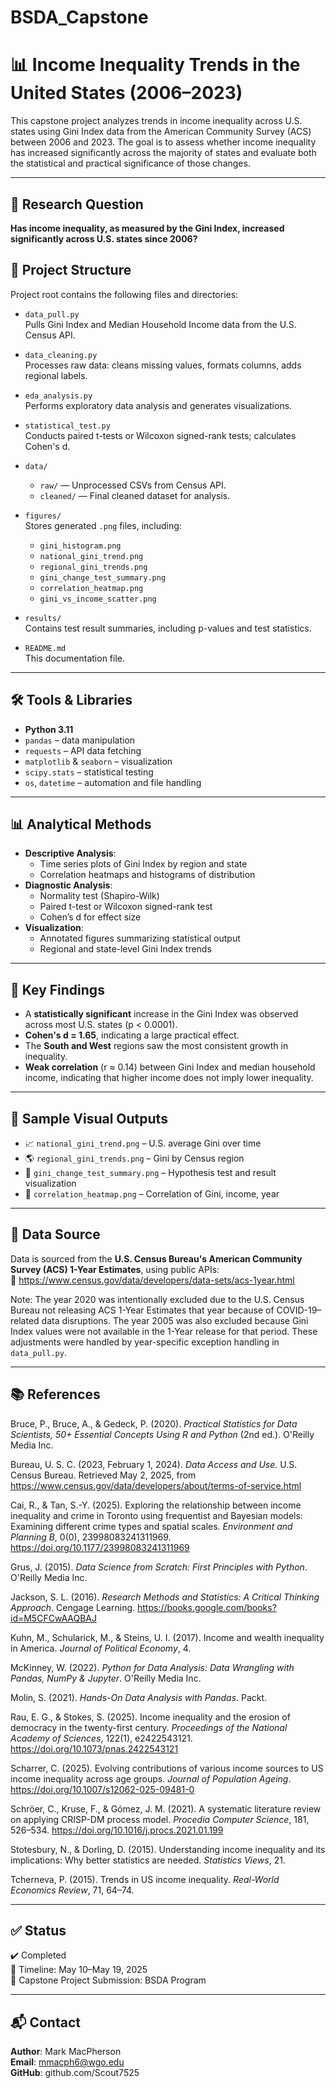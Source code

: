 # BSDA_Capstone
# 📊 Income Inequality Trends in the United States (2006–2023)

This capstone project analyzes trends in income inequality across U.S. states using Gini Index data from the American Community Survey (ACS) between 2006 and 2023. The goal is to assess whether income inequality has increased significantly across the majority of states and evaluate both the statistical and practical significance of those changes.

---

## 🧩 Research Question

**Has income inequality, as measured by the Gini Index, increased significantly across U.S. states since 2006?**

## 📁 Project Structure

Project root contains the following files and directories:

- `data_pull.py`  
  Pulls Gini Index and Median Household Income data from the U.S. Census API.

- `data_cleaning.py`  
  Processes raw data: cleans missing values, formats columns, adds regional labels.

- `eda_analysis.py`  
  Performs exploratory data analysis and generates visualizations.

- `statistical_test.py`  
  Conducts paired t-tests or Wilcoxon signed-rank tests; calculates Cohen's d.

- `data/`  
  - `raw/` — Unprocessed CSVs from Census API.  
  - `cleaned/` — Final cleaned dataset for analysis.

- `figures/`  
  Stores generated `.png` files, including:
  - `gini_histogram.png`  
  - `national_gini_trend.png`  
  - `regional_gini_trends.png`  
  - `gini_change_test_summary.png`  
  - `correlation_heatmap.png`  
  - `gini_vs_income_scatter.png`

- `results/`  
  Contains test result summaries, including p-values and test statistics.
 
- `README.md`  
  This documentation file.

---

## 🛠️ Tools & Libraries

- **Python 3.11**
- `pandas` – data manipulation
- `requests` – API data fetching
- `matplotlib` & `seaborn` – visualization
- `scipy.stats` – statistical testing
- `os`, `datetime` – automation and file handling

---

## 📊 Analytical Methods

- **Descriptive Analysis**:
  - Time series plots of Gini Index by region and state
  - Correlation heatmaps and histograms of distribution
- **Diagnostic Analysis**:
  - Normality test (Shapiro-Wilk)
  - Paired t-test or Wilcoxon signed-rank test
  - Cohen’s d for effect size
- **Visualization**:
  - Annotated figures summarizing statistical output
  - Regional and state-level Gini Index trends

---

## 📌 Key Findings

- A **statistically significant** increase in the Gini Index was observed across most U.S. states (p < 0.0001).
- **Cohen's d = 1.65**, indicating a large practical effect.
- The **South and West** regions saw the most consistent growth in inequality.
- **Weak correlation** (r ≈ 0.14) between Gini Index and median household income, indicating that higher income does not imply lower inequality.

---

## 📁 Sample Visual Outputs

- 📈 `national_gini_trend.png` – U.S. average Gini over time  
- 🌎 `regional_gini_trends.png` – Gini by Census region  
- 🧪 `gini_change_test_summary.png` – Hypothesis test and result visualization  
- 🧮 `correlation_heatmap.png` – Correlation of Gini, income, year

---

## 📄 Data Source

Data is sourced from the **U.S. Census Bureau's American Community Survey (ACS) 1-Year Estimates**, using public APIs:  
🔗 https://www.census.gov/data/developers/data-sets/acs-1year.html

Note: The year 2020 was intentionally excluded due to the U.S. Census Bureau not releasing ACS 1-Year Estimates that year because of COVID-19–related data disruptions. The year 2005 was also excluded because Gini Index values were not available in the 1-Year release for that period. These adjustments were handled by year-specific exception handling in `data_pull.py`.

---

## 📚 References

Bruce, P., Bruce, A., & Gedeck, P. (2020). *Practical Statistics for Data Scientists, 50+ Essential Concepts Using R and Python* (2nd ed.). O'Reilly Media Inc.

Bureau, U. S. C. (2023, February 1, 2024). *Data Access and Use*. U.S. Census Bureau. Retrieved May 2, 2025, from https://www.census.gov/data/developers/about/terms-of-service.html

Cai, R., & Tan, S.-Y. (2025). Exploring the relationship between income inequality and crime in Toronto using frequentist and Bayesian models: Examining different crime types and spatial scales. *Environment and Planning B*, 0(0), 23998083241311969. https://doi.org/10.1177/23998083241311969

Grus, J. (2015). *Data Science from Scratch: First Principles with Python*. O'Reilly Media Inc.

Jackson, S. L. (2016). *Research Methods and Statistics: A Critical Thinking Approach*. Cengage Learning. https://books.google.com/books?id=M5CFCwAAQBAJ

Kuhn, M., Schularick, M., & Steins, U. I. (2017). Income and wealth inequality in America. *Journal of Political Economy*, 4.

McKinney, W. (2022). *Python for Data Analysis: Data Wrangling with Pandas, NumPy & Jupyter*. O'Reilly Media Inc.

Molin, S. (2021). *Hands-On Data Analysis with Pandas*. Packt.

Rau, E. G., & Stokes, S. (2025). Income inequality and the erosion of democracy in the twenty-first century. *Proceedings of the National Academy of Sciences*, 122(1), e2422543121. https://doi.org/10.1073/pnas.2422543121

Scharrer, C. (2025). Evolving contributions of various income sources to US income inequality across age groups. *Journal of Population Ageing*. https://doi.org/10.1007/s12062-025-09481-0

Schröer, C., Kruse, F., & Gómez, J. M. (2021). A systematic literature review on applying CRISP-DM process model. *Procedia Computer Science*, 181, 526–534. https://doi.org/10.1016/j.procs.2021.01.199

Stotesbury, N., & Dorling, D. (2015). Understanding income inequality and its implications: Why better statistics are needed. *Statistics Views*, 21.

Tcherneva, P. (2015). Trends in US income inequality. *Real-World Economics Review*, 71, 64–74.

---

## ✅ Status

✔️ Completed  
📅 Timeline: May 10–May 19, 2025  
📂 Capstone Project Submission: BSDA Program

---

## 📬 Contact

**Author**: Mark MacPherson  
**Email**: mmacph6@wgo.edu  
**GitHub**: github.com/Scout7525